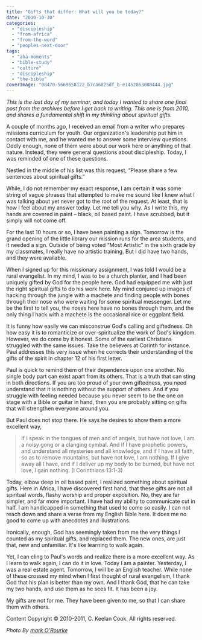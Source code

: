 ```yaml
---
title: "Gifts that differ: What will you be today?"
date: "2010-10-30"
categories: 
  - "discipleship"
  - "from-africa"
  - "from-the-word"
  - "peoples-next-door"
tags: 
  - "aha-moments"
  - "bible-study"
  - "culture"
  - "discipleship"
  - "the-bible"
coverImage: "08470-5669658122_b7ca6825df_b-e1452863080444.jpg"
---
```


_This is the last day of my seminar, and today I wanted to share one final post from the archives before I get back to writing. This one is from 2010, and shares a fundamental shift in my thinking about spiritual gifts._

A couple of months ago, I received an email from a writer who prepares missions curriculum for youth. Our organization's leadership put him in contact with me, and he wanted me to answer some interview questions. Oddly enough, none of them were about our work here or anything of that nature. Instead, they were general questions about discipleship. Today, I was reminded of one of these questions.

Nestled in the middle of his list was this request, “Please share a few sentences about spiritual gifts.”

While, I do not remember my exact response, I am certain it was some string of vague phrases that attempted to make me sound like I knew what I was talking about yet never got to the root of the request. At least, that is how I feel about my answer today. Let me tell you why. As I write this, my hands are covered in paint – black, oil based paint. I have scrubbed, but it simply will not come off.

For the last 10 hours or so, I have been painting a sign. Tomorrow is the grand opening of the little library our mission runs for the area students, and it needed a sign. Outside of being voted “Most Artistic” in the sixth grade by my classmates, I really have no artistic training. But I did have two hands, and they were available.

When I signed up for this missionary assignment, I was told I would be a rural evangelist. In my mind, I was to be a church planter, and I had been uniquely gifted by God for the people here. God had equipped me with just the right spiritual gifts to do his work here. My mind conjured up images of hacking through the jungle with a machete and finding people with bones through their nose who were waiting for some spiritual messenger. Let me be the first to tell you, the noses here have no bones through them, and the only thing I hack with a machete is the occasional rice or eggplant field.

It is funny how easily we can misconstrue God's calling and giftedness. Oh how easy it is to romanticize or over-spiritualize the work of God's kingdom. However, we do come by it honest. Some of the earliest Christians struggled with the same issues. Take the believers at Corinth for instance. Paul addresses this very issue when he corrects their understanding of the gifts of the spirit in chapter 12 of his first letter.

Paul is quick to remind them of their dependence upon one another. No single body part can exist apart from its others. That is a truth that can sting in both directions. If you are too proud of your own giftedness, you need understand that it is nothing without the support of others. And if you struggle with feeling needed because you never seem to be the one on stage with a Bible or guitar in hand, then you are probably sitting on gifts that will strengthen everyone around you.

But Paul does not stop there. He says he desires to show them a more excellent way,

> If I speak in the tongues of men and of angels, but have not love, I am a noisy gong or a clanging cymbal. And if I have prophetic powers, and understand all mysteries and all knowledge, and if I have all faith, so as to remove mountains, but have not love, I am nothing. If I give away all I have, and if I deliver up my body to be burned, but have not love, I gain nothing. (I Corinthians 13:1-3)

Today, elbow deep in oil based paint, I realized something about spiritual gifts. Here in Africa, I have discovered first hand, that these gifts are not all spiritual words, flashy worship and proper exposition. No, they are far simpler, and far more important. I have had my ability to communicate cut in half. I am handicapped in something that used to come so easily. I can not reach down and share a verse from my English Bible here. It does me no good to come up with anecdotes and illustrations.

Ironically, enough, God has seemingly taken from me the very things I counted as my spiritual gifts, and replaced them. The new ones, are just that, new and unfamiliar. It's like learning to walk again.

Yet, I can cling to Paul's words and realize there is a more excellent way. As I learn to walk again, I can do it in love. Today I am a painter. Yesterday, I was a real estate agent. Tomorrow, I will be an English teacher. While none of these crossed my mind when I first thought of rural evangelism, I thank God that his plan is better than my own. And I thank God, that he can take my two hands, and use them as he sees fit. It has been a joy.

My gifts are not for me. They have been given to me, so that I can share them with others.

Content Copyright © 2010-2011, C. Keelan Cook. All rights reserved.

_Photo By [mark O'Rourke](http://www.flickr.com/photos/49197794@N06/5669658122/)_
